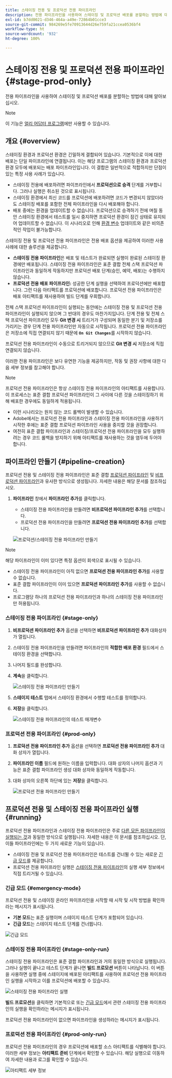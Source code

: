 ```yaml
---
title: 스테이징 전용 및 프로덕션 전용 파이프라인
description: 전용 파이프라인을 사용하여 스테이징 및 프로덕션 배포를 분할하는 방법에 대해 알아보십시오.
exl-id: b7dd0021-d346-464a-a49e-72864b01cce3
source-git-commit: 984269e5fe70913644d26e759fa21ccea0536bf4
workflow-type: ht
source-wordcount: '932'
ht-degree: 100%

---
```


# 스테이징 전용 및 프로덕션 전용 파이프라인 {#stage-prod-only}

전용 파이프라인을 사용하여 스테이징 및 프로덕션 배포를 분할하는 방법에 대해 알아보십시오.

>[!NOTE]
>
>이 기능은 [얼리 어답터 프로그램](/help/release-notes/current.md#early-adoption)에만 사용할 수 있습니다.

## 개요 {#overview}

스테이징 환경과 프로덕션 환경은 긴밀하게 결합되어 있습니다. 기본적으로 이에 대한 배포는 단일 파이프라인에 연결됩니다. 이는 해당 프로그램의 스테이징 환경과 프로덕션 환경 모두에 배포되는 배포 파이프라인입니다. 이 결합은 일반적으로 적합하지만 단점이 있는 특정 사용 사례가 있습니다.

* 스테이징 전용에 배포하려면 파이프라인에서 **프로덕션으로 승격** 단계를 거부합니다. 그러나 실행은 취소된 것으로 표시됩니다.
* 스테이징 환경에서 최신 코드를 프로덕션에 배포하려면 코드가 변경되지 않았더라도 스테이징 배포를 포함한 전체 파이프라인을 다시 배포해야 합니다.
* 배포 중에는 환경을 업데이트할 수 없습니다. 프로덕션으로 승격하기 전에 며칠 동안 스테이징 환경에서 테스트를 일시 중지하면 프로덕션 환경이 잠긴 상태로 유지되어 업데이트할 수 없습니다. 이 시나리오로 인해 [환경 변수](/help/getting-started/build-environment.md#environment-variables) 업데이트와 같은 비의존적인 작업이 불가능합니다.

스테이징 전용 및 프로덕션 전용 파이프라인은 전용 배포 옵션을 제공하여 이러한 사용 사례에 대한 솔루션을 제공합니다.

* **스테이징 전용 파이프라인**&#x200B;은 배포 및 테스트가 완료되면 실행이 완료된 스테이징 환경에만 배포됩니다. 스테이징 전용 파이프라인은 표준 결합 전체 스택 프로덕션 파이프라인과 동일하게 작동하지만 프로덕션 배포 단계(승인, 예약, 배포)는 수행하지 않습니다.
* **프로덕션 전용 배포 파이프라인:** 성공한 단계 실행을 선택하여 프로덕션에만 배포합니다. 그런 다음 아티팩트를 프로덕션에 배포합니다. 프로덕션 전용 파이프라인은 배포 아티팩트를 재사용하여 빌드 단계를 우회합니다.

전체 스택 프로덕션 파이프라인이 실행되는 동안에는 스테이징 전용 및 프로덕션 전용 파이프라인이 실행되지 않으며 그 반대의 경우도 마찬가지입니다. 단계 전용 및 전체 스택 프로덕션 파이프라인 모두 **Git 변경 시** 트리거가 구성되며 동일한 분기 및 저장소를 가리키는 경우 단계 전용 파이프라인만 자동으로 시작됩니다. 프로덕션 전용 파이프라인은 저장소에 직접 연결되지 않기 때문에 **`On Git Changes`**&#x200B;를 시작하지 않습니다.

프로덕션 전용 파이프라인이 수동으로 트리거되지 않으므로 **Git 변경 시** 저장소에 직접 연결되지 않습니다.

이러한 전용 파이프라인은 보다 유연한 기능을 제공하지만, 작동 및 권장 사항에 대한 다음 세부 정보를 참고해야 합니다.

>[!NOTE]
>
>프로덕션 전용 파이프라인은 항상 스테이징 전용 파이프라인의 아티팩트를 사용합니다. 이 프로세스는 표준 결합 프로덕션 파이프라인이 그 사이에 다른 것을 스테이징하기 위해 배포한 경우에도 동일하게 적용됩니다.
>
>* 이런 시나리오는 원치 않는 코드 롤백이 발생할 수 있습니다.
>* Adobe에서는 프로덕션 전용 파이프라인과 스테이징 전용 파이프라인을 사용하기 시작한 후에는 표준 결합 프로덕션 파이프라인 사용을 중지할 것을 권장합니다.
>* 여전히 표준 결합 파이프라인과 스테이징/프로덕션 전용 파이프라인을 모두 실행하려는 경우 코드 롤백을 방지하기 위해 아티팩트를 재사용하는 것을 염두에 두어야 합니다.

## 파이프라인 만들기 {#pipeline-creation}

프로덕션 전용 및 스테이징 전용 파이프라인은 표준 결합 [프로덕션 파이프라인](/help/using/production-pipelines.md) 및 [비프로덕션 파이프라인](/help/using/non-production-pipelines.md)과 유사한 방식으로 생성됩니다. 자세한 내용은 해당 문서를 참조하십시오.

1. **파이프라인** 창에서 **파이프라인 추가**&#x200B;를 클릭합니다.

   * 스테이징 전용 파이프라인을 만들려면 **비프로덕션 파이프라인 추가**&#x200B;를 선택합니다.
   * 프로덕션 전용 파이프라인을 만들려면 **프로덕션 전용 파이프라인 추가**&#x200B;를 선택합니다.

   ![프로덕션/스테이징 전용 파이프라인 만들기](/help/assets/configure-pipelines/prod-stage-pipelines.png)

>[!NOTE]
>
>해당 파이프라인이 이미 있다면 특정 옵션이 회색으로 표시될 수 있습니다.
>
>* 스테이징 전용 파이프라인이 아직 없으면 **프로덕션 전용 파이프라인 추가**&#x200B;를 사용할 수 없습니다.
>* 표준 결합 파이프라인이 이미 있으면 **프로덕션 파이프라인 추가**&#x200B;를 사용할 수 없습니다.
>* 프로그램당 하나의 프로덕션 전용 파이프라인과 하나의 스테이징 전용 파이프라인만 허용됩니다.

### 스테이징 전용 파이프라인 {#stage-only}

1. **비프로덕션 파이프라인 추가** 옵션을 선택하면 **비프로덕션 파이프라인 추가** 대화상자가 열립니다.
1. 스테이징 전용 파이프라인을 만들려면 파이프라인의 **적합한 배포 환경** 필드에서 스테이징 환경을 선택합니다.
1. 나머지 필드를 완성합니다.
1. **계속**&#x200B;을 클릭합니다.

   ![스테이징 전용 파이프라인 만들기](/help/assets/configure-pipelines/stage-only.png)

1. **스테이지 테스트** 탭에서 스테이징 환경에서 수행할 테스트를 정의합니다.
1. **저장**&#x200B;을 클릭합니다.

   ![스테이징 전용 파이프라인의 테스트 매개변수](/help/assets/configure-pipelines/stage-only-test.png)

### 프로덕션 전용 파이프라인 {#prod-only}

1. **프로덕션 전용 파이프라인 추가** 옵션을 선택하면 **프로덕션 전용 파이프라인 추가** 대화 상자가 열립니다.
1. **파이프라인 이름** 필드에 원하는 이름을 입력합니다. 대화 상자의 나머지 옵션과 기능은 표준 결합 파이프라인 생성 대화 상자와 동일하게 작동합니다.
1. 대화 상자의 오른쪽 하단에 있는 **저장**&#x200B;을 클릭합니다.

   ![프로덕션 전용 파이프라인 만들기](/help/assets/configure-pipelines/prod-only-pipeline.png)

## 프로덕션 전용 및 스테이징 전용 파이프라인 실행 {#running}

프로덕션 전용 파이프라인과 스테이징 전용 파이프라인은 주로 [다른 모든 파이프라인이 실행되는 것](/help/using/managing-pipelines.md#running-pipelines)과 동일한 방식으로 실행됩니다. 자세한 내용은 이 문서를 참조하십시오. 단, 이들 파이프라인에는 두 가지 새로운 기능이 있습니다.

* 스테이징 전용 및 프로덕션 전용 파이프라인은 테스트를 건너뛸 수 있는 새로운 [긴급 모드](#emergency-mode)를 제공합니다.
* 프로덕션 전용 파이프라인 실행은 [스테이징 전용 파이프라인](#stage-only-run)의 실행 세부 정보에서 직접 트리거될 수 있습니다.

### 긴급 모드 {#emergency-mode}

프로덕션 전용 및 스테이징 온라인 파이프라인을 시작할 때 시작 및 시작 방법을 확인하라는 메시지가 표시됩니다.

* **기본 모드**&#x200B;는 표준 실행이며 스테이지 테스트 단계가 포함되어 있습니다.
* **긴급 모드**&#x200B;는 스테이지 테스트 단계를 건너뜁니다.

![긴급 모드](/help/assets/configure-pipelines/emergency-mode.png)

### 스테이징 전용 파이프라인 {#stage-only-run}

스테이징 전용 파이프라인은 표준 결합 파이프라인과 거의 동일한 방식으로 실행됩니다. 그러나 실행이 끝나고 테스트 단계가 끝나면 **빌드 프로모션** 버튼이 나타납니다. 이 버튼을 사용하면 실행 중에 스테이지에 배포된 아티팩트를 사용하여 프로덕션 전용 파이프라인 실행을 시작하고 이를 프로덕션에 배포할 수 있습니다.

![스테이징 전용 파이프라인 실행](/help/assets/configure-pipelines/stage-only-pipeline-run.png)

**빌드 프로모션**&#x200B;을 클릭하면 기본적으로 또는 [긴급 모드](#emergency-mode)에서 관련 스테이징 전용 파이프라인의 실행을 확인하라는 메시지가 표시됩니다.

프로덕션 전용 파이프라인이 없으면 파이프라인을 생성하라는 메시지가 표시됩니다.

### 프로덕션 전용 파이프라인 {#prod-only-run}

프로덕션 전용 파이프라인의 경우 프로덕션에 배포할 소스 아티팩트를 식별해야 합니다. 이러한 세부 정보는 **아티팩트 준비** 단계에서 확인할 수 있습니다. 해당 실행으로 이동하여 자세한 내용과 로그를 확인할 수 있습니다.

![아티팩트 세부 정보](/help/assets/configure-pipelines/prod-only-pipeline-run.png)
